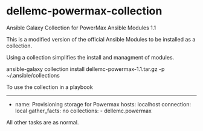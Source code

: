 # dellemc-powermax-collection
Ansible Galaxy Collection for PowerMax Ansible Modules 1.1

This is a modified version of the official Ansible Modules to be installed as a collection.

Using a collection simplifies the install and managment of modules. 

ansible-galaxy collection install dellemc-powermax-1.1.tar.gz -p ~/.ansible/collections

To use the collection in a playbook

---
- name: Provisioning storage for Powermax
  hosts: localhost
  connection: local
  gather_facts: no
  collections:
      - dellemc.powermax

All other tasks are as normal.
